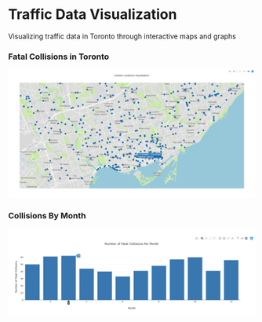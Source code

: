 # Traffic Data Visualization

Visualizing traffic data in Toronto through interactive maps and graphs

### Fatal Collisions in Toronto
![collision toronto screenshot](/screenshots/collisions_toronto.png)

### Collisions By Month
![collision per month screenshot](/screenshots/collisions_per_month.png)
